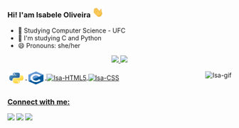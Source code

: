 ### Hi! I'am Isabele Oliveira <img src="https://github.com/LeonardoYz/LeonardoYz/blob/main/assets/Hi.gif" width="25"></h1>

- 🏫 Studying Computer Science - UFC 
- 🌱 I'm studying C and Python 
- 😄 Pronouns: she/her


<div align="center">
  <a href="https://github.com/IsabeleOliveira">
  <img height="180em" src="https://github-readme-stats.vercel.app/api?username=IsabeleOliveira&show_icons=False&theme=dracula&include_all_commits=true&count_private=true"/>
  <img height="100em" src="https://github-readme-stats.vercel.app/api/top-langs/?username=IsabeleOliveira&layout=compact&langs_count=7&theme=dracula"/>
</div>
  
  <div style="display: inline_block"><br>
  <img align="center" alt="Isa-Python" height="30" width="40" src="https://raw.githubusercontent.com/devicons/devicon/master/icons/python/python-original.svg">
  <img align="center" alt="Isa-C" height="30" width="40" src="https://raw.githubusercontent.com/devicons/devicon/master/icons/c/c-original.svg">
  <img align="center" alt="Isa-HTML5" height="30" width="40" src="https://cdn.jsdelivr.net/gh/devicons/devicon/icons/html5/html5-original.svg">
  <img align="center" alt="Isa-CSS" height="30" widht="40" src="https://cdn.jsdelivr.net/gh/devicons/devicon/icons/css3/css3-original.svg">
  <img align="right"  alt="Isa-gif" height="180" src="https://i.picasion.com/pic91/941495dfa0b66a34a43fdaf8921d731a.gif"
</div>
    
  ##
    
<h3 align="left">Connect with me:</h3>    
<div> 
  <a href="https://instagram.com/isaoliveirals" target="_blank"><img src="https://img.shields.io/badge/-Instagram-%23E4405F?style=for-the-badge&logo=instagram&logoColor=white" target="_blank"></a>
  <a href = "mailto:contatobeleoliveirals4@gmail.com"><img src="https://img.shields.io/badge/-Gmail-%23333?style=for-the-badge&logo=gmail&logoColor=red" target="_blank"></a>
  <a href="https://www.linkedin.com/in/isabele-oliveira-492788211/" target="_blank"><img src="https://img.shields.io/badge/-LinkedIn-%230077B5?style=for-the-badge&logo=linkedin&logoColor=white" target="_blank"></a> 
  
